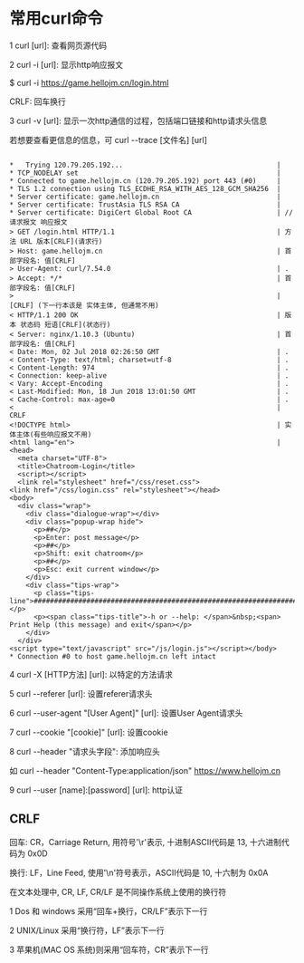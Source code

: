 # 常用curl命令

1 curl [url]: 查看网页源代码

2 curl -i [url]: 显示http响应报文

$ curl -i https://game.hellojm.cn/login.html

CRLF: 回车换行

3 curl -v [url]: 显示一次http通信的过程，包括端口链接和http请求头信息

若想要查看更信息的信息，可 curl --trace [文件名] [url]

```

*   Trying 120.79.205.192...                                      |                                                      
* TCP_NODELAY set                                                 |                                         
* Connected to game.hellojm.cn (120.79.205.192) port 443 (#0)     |                                                                                     
* TLS 1.2 connection using TLS_ECDHE_RSA_WITH_AES_128_GCM_SHA256  |                                                                                         
* Server certificate: game.hellojm.cn                             |                                                             
* Server certificate: TrustAsia TLS RSA CA                        |                                                                 
* Server certificate: DigiCert Global Root CA                     | // 请求报文 响应报文                                                                 
> GET /login.html HTTP/1.1                                        | 方法 URL 版本[CRLF](请求行)                                                
> Host: game.hellojm.cn                                           | 首部字段名: 值[CRLF]                                              
> User-Agent: curl/7.54.0                                         | .                                                
> Accept: */*                                                     | 首部字段名: 值[CRLF]                                    
>                                                                 | [CRLF] (下一行本该是 实体主体, 但通常不用)                        
< HTTP/1.1 200 OK                                                 | 版本 状态码 短语[CRLF](状态行)                                        
< Server: nginx/1.10.3 (Ubuntu)                                   | 首部字段名: 值[CRLF]                                                    
< Date: Mon, 02 Jul 2018 02:26:50 GMT                             | .                                                            
< Content-Type: text/html; charset=utf-8                          | .                                                                
< Content-Length: 974                                             | .                                            
< Connection: keep-alive                                          | .                                                
< Vary: Accept-Encoding                                           | .                                            
< Last-Modified: Mon, 18 Jun 2018 13:01:50 GMT                    | .                                                                    
< Cache-Control: max-age=0                                        | .                                                               
<                                                                 | CRLF                            
<!DOCTYPE html>                                                   | 实体主体(有些响应报文不用)                                        
<html lang="en">                                                  |                                             
<head>                                                                                              
  <meta charset="UTF-8">
  <title>Chatroom-Login</title>
  <script></script>
  <link rel="stylesheet" href="/css/reset.css">
<link href="/css/login.css" rel="stylesheet"></head>
<body>
  <div class="wrap">
    <div class="dialogue-wrap"></div>
    <div class="popup-wrap hide">
      <p>##</p>
      <p>Enter: post message</p>
      <p>##</p>
      <p>Shift: exit chatroom</p>
      <p>##</p>
      <p>Esc: exit current window</p>
    </div>
    <div class="tips-wrap">
      <p class="tips-line">################################################################################################################################################################################################################################</p>
      <p><span class="tips-title">-h or --help: </span>&nbsp;<span> Print Help (this message) and exit</span></p>
    </div>
  </div>
<script type="text/javascript" src="/js/login.js"></script></body>
* Connection #0 to host game.hellojm.cn left intact

```        

4 curl -X [HTTP方法] [url]: 以特定的方法请求

5 curl --referer [url]: 设置referer请求头

6 curl --user-agent "[User Agent]" [url]: 设置User Agent请求头

7 curl --cookie "[cookie]" [url]: 设置cookie

8 curl --header "请求头字段": 添加响应头

如 curl --header "Content-Type:application/json" https://www.hellojm.cn

9 curl --user [name]:[password] [url]: http认证

## CRLF

回车: CR，Carriage Return, 用符号'\r'表示, 十进制ASCII代码是 13, 十六进制代码为 0x0D

换行: LF，Line Feed, 使用'\n'符号表示，ASCII代码是 10, 十六制为 0x0A

在文本处理中, CR, LF, CR/LF 是不同操作系统上使用的换行符

1 Dos 和 windows 采用“回车+换行，CR/LF”表示下一行

2 UNIX/Linux 采用“换行符，LF”表示下一行

3 苹果机(MAC OS 系统)则采用“回车符，CR”表示下一行
